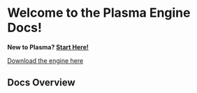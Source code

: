 # Welcome to the Plasma Engine Docs!

**New to Plasma? [Start Here!](https://github.com/PlasmaEngine/PlasmaDocs/blob/master/getting_started.markdown)**

[Download the engine here](https://plasmagameengine.com/)

## Docs Overview